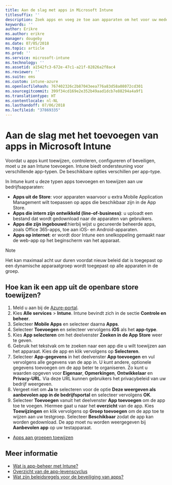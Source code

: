 ```yaml
---
title: Aan de slag met apps in Microsoft Intune
titlesuffix: ''
description: Zoek apps en voeg ze toe aan apparaten om het voor uw medewerkers mogelijk te maken om hun werk uit te voeren.
keywords: ''
author: Erikre
ms.author: erikre
manager: dougeby
ms.date: 07/05/2018
ms.topic: article
ms.prod: ''
ms.service: microsoft-intune
ms.technology: ''
ms.assetid: a1542fc3-672e-47c1-a21f-82826a2f8ac4
ms.reviewer: ''
ms.suite: ems
ms.custom: intune-azure
ms.openlocfilehash: 767402326c2b87043eea776a83d58a08072cd301
ms.sourcegitcommit: 399f34cd169e2e352b49aad1dcb7e88294a4a9f1
ms.translationtype: HT
ms.contentlocale: nl-NL
ms.lasthandoff: 07/06/2018
ms.locfileid: "37869335"
---
```

# <a name="get-started-with-adding-apps-in-microsoft-intune"></a>Aan de slag met het toevoegen van apps in Microsoft Intune

Voordat u apps kunt toewijzen, controleren, configureren of beveiligen, moet u ze aan Intune toevoegen. Intune biedt ondersteuning voor verschillende app-typen. De beschikbare opties verschillen per app-type.

In Intune kunt u deze typen apps toevoegen en toewijzen aan uw bedrijfsapparaten:
- **Apps uit de Store**: voor apparaten waarvoor u extra Mobile Application Management wilt toepassen op apps die beschikbaar zijn in de App Store.
- **Apps die intern zijn ontwikkeld (line-of-business)**: u uploadt een bestand dat wordt gedownload naar de apparaten van gebruikers.
- **Apps die zijn ingebouwd**:hierbij wijst u gecureerde beheerde apps, zoals Office 365-apps, toe aan iOS- en Android-apparaten.
- **Apps op internet**: er wordt door Intune een snelkoppeling gemaakt naar de web-app op het beginscherm van het apparaat.

> [!NOTE]
> Het kan maximaal acht uur duren voordat nieuw beleid dat is toegepast op een dynamische apparaatgroep wordt toegepast op alle apparaten in de groep.

## <a name="how-do-i-assign-a-public-store-app"></a>Hoe kan ik een app uit de openbare store toewijzen?

1. Meld u aan bij de [Azure-portal](https://portal.azure.com).
2. Kies **Alle services** > **Intune**. Intune bevindt zich in de sectie **Controle en beheer**.
3. Selecteer **Mobile Apps** en selecteer daarna **Apps**.
4. Selecteer **Toevoegen** en selecteer vervolgens **iOS** als het **app-type**.
5. Kies **App selecteren** om het deelvenster **Zoeken in de App Store** weer te geven.
6. Gebruik het tekstvak om te zoeken naar een app die u wilt toewijzen aan het apparaat. Kies de app en klik vervolgens op **Selecteren**.
7. Selecteer **App-gegevens** in het deelvenster **App toevoegen** en vul vervolgens alle gegevens van de app in. U kunt andere, optionele gegevens toevoegen om de app beter te organiseren. Zo kunt u waarden opgeven voor **Eigenaar**, **Opmerkingen**, **Ontwikkelaar** en **Privacy-URL**. Via deze URL kunnen gebruikers het privacybeleid van uw bedrijf weergeven.
8. Vergeet niet om **Ja** te selecteren voor de optie **Deze weergeven als aanbevolen app in de bedrijfsportal** en selecteer vervolgens **OK**.
9. Selecteer **Toevoegen** vanuit het deelvenster **App toevoegen** om de app toe te voegen. Hiermee gaat u naar het **overzicht** van de app. Kies **Toewijzingen** en klik vervolgens op **Groep toevoegen** om de app toe te wijzen aan uw testgroep. Selecteer **Beschikbaar** zodat de app kan worden gedownload. De app moet nu worden weergegeven bij **Aanbevolen app** op uw testapparaat.


- [Apps aan groepen toewijzen](apps-deploy.md)

## <a name="learn-more"></a>Meer informatie

* [Wat is app-beheer met Intune?](app-management.md)
* [Overzicht van de app-levenscyclus](app-lifecycle.md)
* [Wat zijn beleidsregels voor de beveiliging van apps?](app-protection-policy.md)
